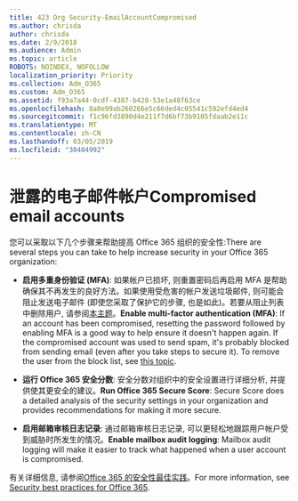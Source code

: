```yaml
---
title: 423 Org Security-EmailAccountCompromised
ms.author: chrisda
author: chrisda
ms.date: 2/9/2018
ms.audience: Admin
ms.topic: article
ROBOTS: NOINDEX, NOFOLLOW
localization_priority: Priority
ms.collection: Adm_O365
ms.custom: Adm_O365
ms.assetid: f93a7a44-0cdf-4387-b428-53e1a48f63ce
ms.openlocfilehash: 8a0e99ab260266e5c66ded4c05541c592efd4ed4
ms.sourcegitcommit: f1c96fd3890d4e211f7d6bf73b9105fdaab2e11c
ms.translationtype: MT
ms.contentlocale: zh-CN
ms.lasthandoff: 03/05/2019
ms.locfileid: "30404992"
---
```

# <a name="compromised-email-accounts"></a><span data-ttu-id="a4b3d-102">泄露的电子邮件帐户</span><span class="sxs-lookup"><span data-stu-id="a4b3d-102">Compromised email accounts</span></span>

<span data-ttu-id="a4b3d-103">您可以采取以下几个步骤来帮助提高 Office 365 组织的安全性:</span><span class="sxs-lookup"><span data-stu-id="a4b3d-103">There are several steps you can take to help increase security in your Office 365 organization:</span></span>
  
- <span data-ttu-id="a4b3d-p101">**启用多重身份验证 (MFA)**: 如果帐户已损坏, 则重置密码后再启用 MFA 是帮助确保其不再发生的良好方法。如果使用受危害的帐户发送垃圾邮件, 则可能会阻止发送电子邮件 (即使您采取了保护它的步骤, 也是如此)。若要从阻止列表中删除用户, 请参阅[本主题](https://technet.microsoft.com/library/ms.exch.eac.actioncenter.aspx)。</span><span class="sxs-lookup"><span data-stu-id="a4b3d-p101">**Enable multi-factor authentication (MFA)**: If an account has been compromised, resetting the password followed by enabling MFA is a good way to help ensure it doesn't happen again. If the compromised account was used to send spam, it's probably blocked from sending email (even after you take steps to secure it). To remove the user from the block list, see [this topic](https://technet.microsoft.com/library/ms.exch.eac.actioncenter.aspx).</span></span>
    
- <span data-ttu-id="a4b3d-107">**运行 Office 365 安全分数**: 安全分数对组织中的安全设置进行详细分析, 并提供使其更安全的建议。</span><span class="sxs-lookup"><span data-stu-id="a4b3d-107">**Run Office 365 Secure Score**: Secure Score does a detailed analysis of the security settings in your organization and provides recommendations for making it more secure.</span></span>
    
- <span data-ttu-id="a4b3d-108">**启用邮箱审核日志记录**: 通过邮箱审核日志记录, 可以更轻松地跟踪用户帐户受到威胁时所发生的情况。</span><span class="sxs-lookup"><span data-stu-id="a4b3d-108">**Enable mailbox audit logging**: Mailbox audit logging will make it easier to track what happened when a user account is compromised.</span></span>
    
<span data-ttu-id="a4b3d-109">有关详细信息, 请参阅[Office 365 的安全性最佳实践](https://support.office.com/article/9295e396-e53d-49b9-ae9b-0b5828cdedc3.aspx)。</span><span class="sxs-lookup"><span data-stu-id="a4b3d-109">For more information, see [Security best practices for Office 365](https://support.office.com/article/9295e396-e53d-49b9-ae9b-0b5828cdedc3.aspx).</span></span>
  

